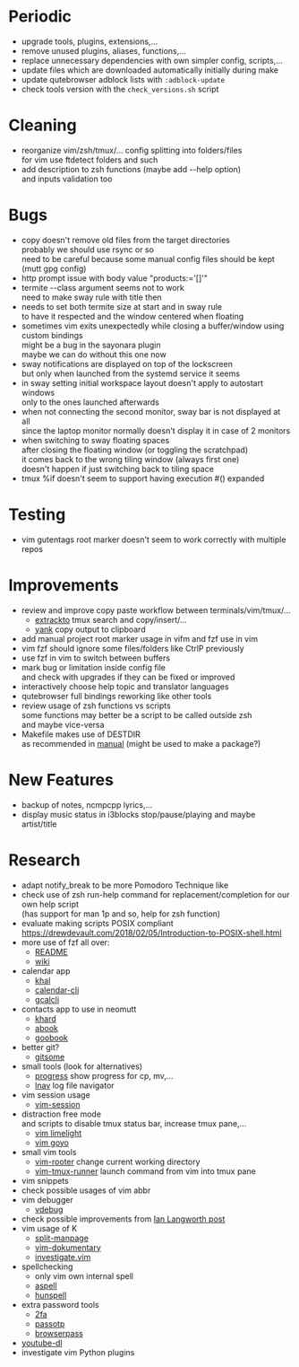 # Periodic
  - upgrade tools, plugins, extensions,...
  - remove unused plugins, aliases, functions,...
  - replace unnecessary dependencies with own simpler config, scripts,...
  - update files which are downloaded automatically initially during make
  - update qutebrowser adblock lists with `:adblock-update`
  - check tools version with the `check_versions.sh` script

# Cleaning
  - reorganize vim/zsh/tmux/... config splitting into folders/files  
    for vim use ftdetect folders and such
  - add description to zsh functions (maybe add --help option)  
    and inputs validation too

# Bugs
  - copy doesn't remove old files from the target directories  
    probably we should use rsync or so  
    need to be careful because some manual config files should be kept (mutt gpg config)
  - http prompt issue with body value "products:='[]'"
  - termite --class argument seems not to work  
    need to make sway rule with title then
  - needs to set both termite size at start and in sway rule  
    to have it respected and the window centered when floating
  - sometimes vim exits unexpectedly while closing a buffer/window using custom bindings  
    might be a bug in the sayonara plugin  
    maybe we can do without this one now
  - sway notifications are displayed on top of the lockscreen  
    but only when launched from the systemd service it seems
  - in sway setting initial workspace layout doesn't apply to autostart windows  
    only to the ones launched afterwards
  - when not connecting the second monitor, sway bar is not displayed at all  
    since the laptop monitor normally doesn't display it in case of 2 monitors
  - when switching to sway floating spaces  
    after closing the floating window (or toggling the scratchpad)  
    it comes back to the wrong tiling window (always first one)  
    doesn't happen if just switching back to tiling space
  - tmux %if doesn't seem to support having execution #() expanded

# Testing
  - vim gutentags root marker doesn't seem to work correctly with multiple repos

# Improvements
  - review and improve copy paste workflow between terminals/vim/tmux/...
    * [extrackto](https://github.com/laktak/extrakto) tmux search and copy/insert/...
    * [yank](https://github.com/mptre/yank) copy output to clipboard
  - add manual project root marker usage in vifm and fzf use in vim
  - vim fzf should ignore some files/folders like CtrlP previously
  - use fzf in vim to switch between buffers
  - mark bug or limitation inside config file  
    and check with upgrades if they can be fixed or improved
  - interactively choose help topic and translator languages
  - qutebrowser full bindings reworking like other tools
  - review usage of zsh functions vs scripts  
    some functions may better be a script to be called outside zsh  
    and maybe vice-versa
  - Makefile makes use of DESTDIR  
    as recommended in [manual](https://www.gnu.org/prep/standards/html_node/DESTDIR.html)
    (might be used to make a package?)

# New Features
  - backup of notes, ncmpcpp lyrics,...
  - display music status in i3blocks stop/pause/playing and maybe artist/title

# Research
  - adapt notify_break to be more Pomodoro Technique like
  - check use of zsh run-help command for replacement/completion for our own help script  
    (has support for man 1p and so, help for zsh function)
  - evaluate making scripts POSIX compliant  
    https://drewdevault.com/2018/02/05/Introduction-to-POSIX-shell.html
  - more use of fzf all over:
    * [README](https://github.com/junegunn/fzf#usage)
    * [wiki](https://github.com/junegunn/fzf/wiki)
  - calendar app
    * [khal](https://github.com/pimutils/khal)
    * [calendar-cli](https://github.com/tobixen/calendar-cli)
    * [gcalcli](https://github.com/insanum/gcalcli)
  - contacts app to use in neomutt
    * [khard](https://github.com/scheibler/khard)
    * [abook](https://sourceforge.net/p/abook/git)
    * [goobook](https://gitlab.com/goobook/goobook)
  - better git?
    * [gitsome](https://github.com/donnemartin/gitsome)
  - small tools (look for alternatives)
    * [progress](https://github.com/Xfennec/progress) show progress for cp, mv,...
    * [lnav](https://github.com/tstack/lnav) log file navigator
  - vim session usage
    * [vim-session](https://github.com/xolox/vim-session)
  - distraction free mode  
    and scripts to disable tmux status bar, increase tmux pane,...
    * [vim limelight](https://github.com/junegunn/limelight.vim)
    * [vim goyo](https://github.com/junegunn/goyo.vim)
  - small vim tools
    * [vim-rooter](https://github.com/airblade/vim-rooter) change current working directory
    * [vim-tmux-runner](https://github.com/christoomey/vim-tmux-runner) launch command from vim into tmux pane
  - vim snippets
  - check possible usages of vim abbr
  - vim debugger
    * [vdebug](https://github.com/joonty/vdebug)
  - check possible improvements from [Ian Langworth post](https://statico.github.io/vim3.html)
  - vim usage of K
    * [split-manpage](https://github.com/ludwig/split-manpage.vim)
    * [vim-dokumentary](https://github.com/gastonsimone/vim-dokumentary)
    * [investigate.vim](https://github.com/keith/investigate.vim)
  - spellchecking
    * only vim own internal spell
    * [aspell](http://aspell.net/)
    * [hunspell](http://hunspell.github.io/)
  - extra password tools
    * [2fa](https://github.com/rsc/2fa)
    * [passotp](https://github.com/tadfisher/pass-otp)
    * [browserpass](https://github.com/dannyvankooten/browserpass)
  - [youtube-dl](https://github.com/rg3/youtube-dl)
  - investigate vim Python plugins
